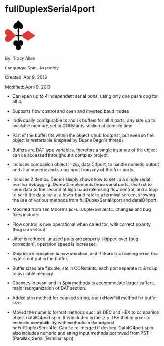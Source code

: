 # fullDuplexSerial4port

![4port.png](4port.png)

By: Tracy Allen

Language: Spin, Assembly

Created: Apr 9, 2013

Modified: April 9, 2013

*   Can open up to 4 independent serial ports, using only one pasm cog for all 4.
*   Supports flow control and open and inverted baud modes
*   Individually configurable tx and rx buffers for all 4 ports, any size up to available memory, set in CONstants section at compile time
*   Part of the buffer fits within the object's hub footprint, but even so the object is restartable (inspired by Duane Degn's thread).
*   Buffers are DAT type variables, therefore a single instance of the object can be accessed throughout a complex project.
*   Includes companion object in zip, dataIO4port, to handle numeric output and also numeric and string input from any of the four ports.
*   Includes 2 demos. Demo1 simply shows how to set up a single serial port for debugging. Demo 2 implements three serial ports, the first to send data to the second at high baud rate using flow control, and a loop to send the data out at a lower baud rate to a terminal screen, showing the use of various methods from fullDuplexSerial4port and dataIO4port.

*   Modified from Tim Moore's pcFullDuplexSerial4fc. Changes and bug fixes include:
*   Flow control is now operational when called for, with correct polarity (bug correction)
*   Jitter is reduced, unused ports are properly skipped over (bug correction), operation speed is increased.
*   Stop bit on reception is now checked, and if there is a framing error, the byte is not put in the buffer.
*   Buffer sizes are flexible, set in CONstants, each port separate rx & tx up to available memory
*   Changes in pasm and in Spin methods to accommodate larger buffers, major reorganization of DAT section.
*   Added strn method for counted string, and rxHowFull method for buffer size.
*   Moved the numeric format methods such as DEC and HEX to companion object dataIO4port.spin. It is included in the .zip. Use that in order to maintain compatibility with methods in the original pcFullDuplexSerial4fc. Can be re-merged if desired. DataIO4port.spin also includes numeric and string input methods borrowed from PST (Parallax\_Serial\_Terminal.spin).
